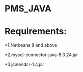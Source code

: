 # PMS_JAVA
# Requirements:
 *1.Netbeans 8 and above
 
 *2.mysql-connector-java-8.0.24.jar
 
 *3.jcalendar-1.4.jar
 
